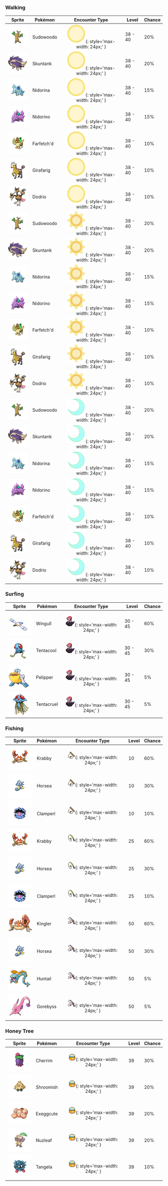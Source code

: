 ### Walking

| Sprite | Pokémon | Encounter Type | Level | Chance |
|:------:|---------|:--------------:|-------|--------|
| ![Sudowoodo](../../assets/sprites/sudowoodo/front.gif "Sudowoodo") | Sudowoodo | ![Morning](../../assets/encounter_types/morning.png "Morning"){: style='max-width: 24px;' } | 38 - 40 | 20% |
| ![Skuntank](../../assets/sprites/skuntank/front.gif "Skuntank") | Skuntank | ![Morning](../../assets/encounter_types/morning.png "Morning"){: style='max-width: 24px;' } | 38 - 40 | 20% |
| ![Nidorina](../../assets/sprites/nidorina/front.gif "Nidorina") | Nidorina | ![Morning](../../assets/encounter_types/morning.png "Morning"){: style='max-width: 24px;' } | 38 - 40 | 15% |
| ![Nidorino](../../assets/sprites/nidorino/front.gif "Nidorino") | Nidorino | ![Morning](../../assets/encounter_types/morning.png "Morning"){: style='max-width: 24px;' } | 38 - 40 | 15% |
| ![Farfetch'd](../../assets/sprites/farfetchd/front.gif "Farfetch'd") | Farfetch'd | ![Morning](../../assets/encounter_types/morning.png "Morning"){: style='max-width: 24px;' } | 38 - 40 | 10% |
| ![Girafarig](../../assets/sprites/girafarig/front.gif "Girafarig") | Girafarig | ![Morning](../../assets/encounter_types/morning.png "Morning"){: style='max-width: 24px;' } | 38 - 40 | 10% |
| ![Dodrio](../../assets/sprites/dodrio/front.gif "Dodrio") | Dodrio | ![Morning](../../assets/encounter_types/morning.png "Morning"){: style='max-width: 24px;' } | 38 - 40 | 10% |
| ![Sudowoodo](../../assets/sprites/sudowoodo/front.gif "Sudowoodo") | Sudowoodo | ![Day](../../assets/encounter_types/day.png "Day"){: style='max-width: 24px;' } | 38 - 40 | 20% |
| ![Skuntank](../../assets/sprites/skuntank/front.gif "Skuntank") | Skuntank | ![Day](../../assets/encounter_types/day.png "Day"){: style='max-width: 24px;' } | 38 - 40 | 20% |
| ![Nidorina](../../assets/sprites/nidorina/front.gif "Nidorina") | Nidorina | ![Day](../../assets/encounter_types/day.png "Day"){: style='max-width: 24px;' } | 38 - 40 | 15% |
| ![Nidorino](../../assets/sprites/nidorino/front.gif "Nidorino") | Nidorino | ![Day](../../assets/encounter_types/day.png "Day"){: style='max-width: 24px;' } | 38 - 40 | 15% |
| ![Farfetch'd](../../assets/sprites/farfetchd/front.gif "Farfetch'd") | Farfetch'd | ![Day](../../assets/encounter_types/day.png "Day"){: style='max-width: 24px;' } | 38 - 40 | 10% |
| ![Girafarig](../../assets/sprites/girafarig/front.gif "Girafarig") | Girafarig | ![Day](../../assets/encounter_types/day.png "Day"){: style='max-width: 24px;' } | 38 - 40 | 10% |
| ![Dodrio](../../assets/sprites/dodrio/front.gif "Dodrio") | Dodrio | ![Day](../../assets/encounter_types/day.png "Day"){: style='max-width: 24px;' } | 38 - 40 | 10% |
| ![Sudowoodo](../../assets/sprites/sudowoodo/front.gif "Sudowoodo") | Sudowoodo | ![Night](../../assets/encounter_types/night.png "Night"){: style='max-width: 24px;' } | 38 - 40 | 20% |
| ![Skuntank](../../assets/sprites/skuntank/front.gif "Skuntank") | Skuntank | ![Night](../../assets/encounter_types/night.png "Night"){: style='max-width: 24px;' } | 38 - 40 | 20% |
| ![Nidorina](../../assets/sprites/nidorina/front.gif "Nidorina") | Nidorina | ![Night](../../assets/encounter_types/night.png "Night"){: style='max-width: 24px;' } | 38 - 40 | 15% |
| ![Nidorino](../../assets/sprites/nidorino/front.gif "Nidorino") | Nidorino | ![Night](../../assets/encounter_types/night.png "Night"){: style='max-width: 24px;' } | 38 - 40 | 15% |
| ![Farfetch'd](../../assets/sprites/farfetchd/front.gif "Farfetch'd") | Farfetch'd | ![Night](../../assets/encounter_types/night.png "Night"){: style='max-width: 24px;' } | 38 - 40 | 10% |
| ![Girafarig](../../assets/sprites/girafarig/front.gif "Girafarig") | Girafarig | ![Night](../../assets/encounter_types/night.png "Night"){: style='max-width: 24px;' } | 38 - 40 | 10% |
| ![Dodrio](../../assets/sprites/dodrio/front.gif "Dodrio") | Dodrio | ![Night](../../assets/encounter_types/night.png "Night"){: style='max-width: 24px;' } | 38 - 40 | 10% |

### Surfing

| Sprite | Pokémon | Encounter Type | Level | Chance |
|:------:|---------|:--------------:|-------|--------|
| ![Wingull](../../assets/sprites/wingull/front.gif "Wingull") | Wingull | ![Surf](../../assets/encounter_types/surf.png "Surf"){: style='max-width: 24px;' } | 30 - 45 | 60% |
| ![Tentacool](../../assets/sprites/tentacool/front.gif "Tentacool") | Tentacool | ![Surf](../../assets/encounter_types/surf.png "Surf"){: style='max-width: 24px;' } | 30 - 45 | 30% |
| ![Pelipper](../../assets/sprites/pelipper/front.gif "Pelipper") | Pelipper | ![Surf](../../assets/encounter_types/surf.png "Surf"){: style='max-width: 24px;' } | 30 - 45 | 5% |
| ![Tentacruel](../../assets/sprites/tentacruel/front.gif "Tentacruel") | Tentacruel | ![Surf](../../assets/encounter_types/surf.png "Surf"){: style='max-width: 24px;' } | 30 - 45 | 5% |

### Fishing

| Sprite | Pokémon | Encounter Type | Level | Chance |
|:------:|---------|:--------------:|-------|--------|
| ![Krabby](../../assets/sprites/krabby/front.gif "Krabby") | Krabby | ![Old Rod](../../assets/encounter_types/old_rod.png "Old Rod"){: style='max-width: 24px;' } | 10 | 60% |
| ![Horsea](../../assets/sprites/horsea/front.gif "Horsea") | Horsea | ![Old Rod](../../assets/encounter_types/old_rod.png "Old Rod"){: style='max-width: 24px;' } | 10 | 30% |
| ![Clamperl](../../assets/sprites/clamperl/front.gif "Clamperl") | Clamperl | ![Old Rod](../../assets/encounter_types/old_rod.png "Old Rod"){: style='max-width: 24px;' } | 10 | 10% |
| ![Krabby](../../assets/sprites/krabby/front.gif "Krabby") | Krabby | ![Good Rod](../../assets/encounter_types/good_rod.png "Good Rod"){: style='max-width: 24px;' } | 25 | 60% |
| ![Horsea](../../assets/sprites/horsea/front.gif "Horsea") | Horsea | ![Good Rod](../../assets/encounter_types/good_rod.png "Good Rod"){: style='max-width: 24px;' } | 25 | 30% |
| ![Clamperl](../../assets/sprites/clamperl/front.gif "Clamperl") | Clamperl | ![Good Rod](../../assets/encounter_types/good_rod.png "Good Rod"){: style='max-width: 24px;' } | 25 | 10% |
| ![Kingler](../../assets/sprites/kingler/front.gif "Kingler") | Kingler | ![Super Rod](../../assets/encounter_types/super_rod.png "Super Rod"){: style='max-width: 24px;' } | 50 | 60% |
| ![Horsea](../../assets/sprites/horsea/front.gif "Horsea") | Horsea | ![Super Rod](../../assets/encounter_types/super_rod.png "Super Rod"){: style='max-width: 24px;' } | 50 | 30% |
| ![Huntail](../../assets/sprites/huntail/front.gif "Huntail") | Huntail | ![Super Rod](../../assets/encounter_types/super_rod.png "Super Rod"){: style='max-width: 24px;' } | 50 | 5% |
| ![Gorebyss](../../assets/sprites/gorebyss/front.gif "Gorebyss") | Gorebyss | ![Super Rod](../../assets/encounter_types/super_rod.png "Super Rod"){: style='max-width: 24px;' } | 50 | 5% |

### Honey Tree

| Sprite | Pokémon | Encounter Type | Level | Chance |
|:------:|---------|:--------------:|-------|--------|
| ![Cherrim](../../assets/sprites/cherrim/front.gif "Cherrim") | Cherrim | ![Honey Tree](../../assets/encounter_types/honey_tree.png "Honey Tree"){: style='max-width: 24px;' } | 39 | 30% |
| ![Shroomish](../../assets/sprites/shroomish/front.gif "Shroomish") | Shroomish | ![Honey Tree](../../assets/encounter_types/honey_tree.png "Honey Tree"){: style='max-width: 24px;' } | 39 | 20% |
| ![Exeggcute](../../assets/sprites/exeggcute/front.gif "Exeggcute") | Exeggcute | ![Honey Tree](../../assets/encounter_types/honey_tree.png "Honey Tree"){: style='max-width: 24px;' } | 39 | 20% |
| ![Nuzleaf](../../assets/sprites/nuzleaf/front.gif "Nuzleaf") | Nuzleaf | ![Honey Tree](../../assets/encounter_types/honey_tree.png "Honey Tree"){: style='max-width: 24px;' } | 39 | 20% |
| ![Tangela](../../assets/sprites/tangela/front.gif "Tangela") | Tangela | ![Honey Tree](../../assets/encounter_types/honey_tree.png "Honey Tree"){: style='max-width: 24px;' } | 39 | 10% |

